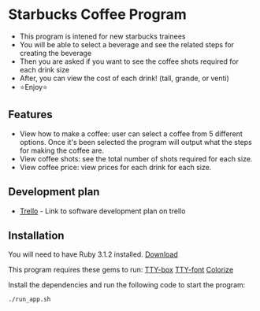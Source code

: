 # Starbucks Coffee Program

- This program is intened for new starbucks trainees
- You will be able to select a beverage and see the related steps for creating the beverage 
- Then you are asked if you want to see the coffee shots required for each drink size
- After, you can view the cost of each drink! (tall, grande, or venti)
- ⭐Enjoy⭐

 ## Features

- View how to make a coffee: user can  select a coffee from 5 different options. Once it's been selected the program will output what the steps for making the coffee are. 
- View coffee shots: see the total number of shots required for each size.
- View coffee price: view prices for each drink for each size.

## Development plan

- [Trello](https://trello.com/b/oi5rvE2i/terminal-app-development-plan) - Link to software development plan on trello

## Installation

You will need to have Ruby 3.1.2 installed.
[Download](https://www.ruby-lang.org/en/downloads/)

This program requires these gems to run:
[TTY-box](https://github.com/piotrmurach/tty-box) 
[TTY-font](https://github.com/piotrmurach/tty-font) 
[Colorize](https://github.com/fazibear/colorize) 


Install the dependencies and run the following code to start the program:

```
./run_app.sh
```
